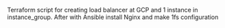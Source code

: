 Terraform script for creating load balancer at GCP and 1 instance in instance_group. After with Ansible install Nginx and make 1fs configuration
